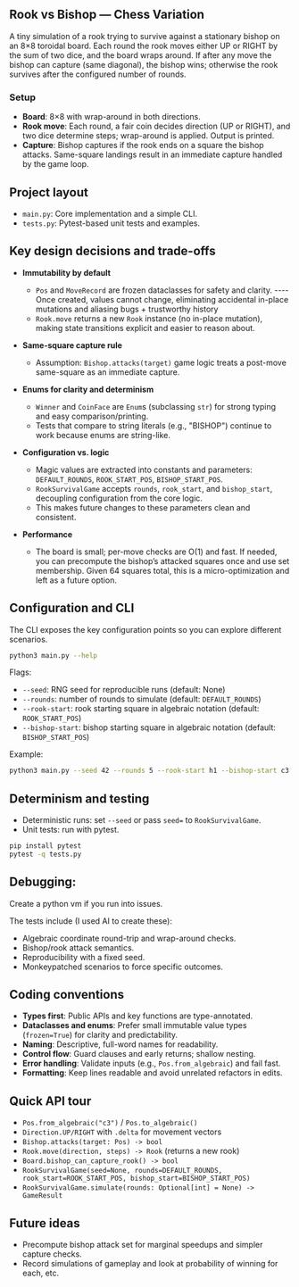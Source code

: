 ## Rook vs Bishop — Chess Variation

A tiny simulation of a rook trying to survive against a stationary bishop on an 8×8 toroidal board. Each round the rook moves either UP or RIGHT by the sum of two dice, and the board wraps around. If after any move the bishop can capture (same diagonal), the bishop wins; otherwise the rook survives after the configured number of rounds.

### Setup
- **Board**: 8×8 with wrap-around in both directions.
- **Rook move**: Each round, a fair coin decides direction (UP or RIGHT), and two dice determine steps; wrap-around is applied. Output is printed.
- **Capture**: Bishop captures if the rook ends on a square the bishop attacks. Same-square landings result in an immediate capture handled by the game loop.

## Project layout
- `main.py`: Core implementation and a simple CLI.
- `tests.py`: Pytest-based unit tests and examples.

## Key design decisions and trade-offs
- **Immutability by default**
  - `Pos` and `MoveRecord` are frozen dataclasses for safety and clarity.
  ---- Once created, values cannot change, eliminating accidental in-place mutations and aliasing bugs + trustworthy history
  - `Rook.move` returns a new `Rook` instance (no in-place mutation), making state transitions explicit and easier to reason about.

- **Same-square capture rule**
  - Assumption: `Bishop.attacks(target)` game logic treats a post-move same-square as an immediate capture. 

- **Enums for clarity and determinism**
  - `Winner` and `CoinFace` are `Enum`s (subclassing `str`) for strong typing and easy comparison/printing.
  - Tests that compare to string literals (e.g., "BISHOP") continue to work because enums are string-like.

- **Configuration vs. logic**
  - Magic values are extracted into constants and parameters: `DEFAULT_ROUNDS`, `ROOK_START_POS`, `BISHOP_START_POS`.
  - `RookSurvivalGame` accepts `rounds`, `rook_start`, and `bishop_start`, decoupling configuration from the core logic.
  - This makes future changes to these parameters clean and consistent. 

- **Performance**
  - The board is small; per-move checks are O(1) and fast. If needed, you can precompute the bishop’s attacked squares
    once and use set membership. Given 64 squares total, this is a micro-optimization and left as a future option.

## Configuration and CLI
The CLI exposes the key configuration points so you can explore different scenarios.

```bash
python3 main.py --help
```

Flags:
- `--seed`: RNG seed for reproducible runs (default: None)
- `--rounds`: number of rounds to simulate (default: `DEFAULT_ROUNDS`)
- `--rook-start`: rook starting square in algebraic notation (default: `ROOK_START_POS`)
- `--bishop-start`: bishop starting square in algebraic notation (default: `BISHOP_START_POS`)

Example:
```bash
python3 main.py --seed 42 --rounds 5 --rook-start h1 --bishop-start c3
```

## Determinism and testing
- Deterministic runs: set `--seed` or pass `seed=` to `RookSurvivalGame`.
- Unit tests: run with pytest.

```bash
pip install pytest
pytest -q tests.py
```
## Debugging:
Create a python vm if you run into issues.


The tests include (I used AI to create these):
- Algebraic coordinate round-trip and wrap-around checks.
- Bishop/rook attack semantics.
- Reproducibility with a fixed seed.
- Monkeypatched scenarios to force specific outcomes.

## Coding conventions
- **Types first**: Public APIs and key functions are type-annotated.
- **Dataclasses and enums**: Prefer small immutable value types (`frozen=True`) for clarity and predictability.
- **Naming**: Descriptive, full-word names for readability.
- **Control flow**: Guard clauses and early returns; shallow nesting.
- **Error handling**: Validate inputs (e.g., `Pos.from_algebraic`) and fail fast.
- **Formatting**: Keep lines readable and avoid unrelated refactors in edits.

## Quick API tour
- `Pos.from_algebraic("c3")` / `Pos.to_algebraic()`
- `Direction.UP/RIGHT` with `.delta` for movement vectors
- `Bishop.attacks(target: Pos) -> bool`
- `Rook.move(direction, steps) -> Rook` (returns a new rook)
- `Board.bishop_can_capture_rook() -> bool`
- `RookSurvivalGame(seed=None, rounds=DEFAULT_ROUNDS, rook_start=ROOK_START_POS, bishop_start=BISHOP_START_POS)`
- `RookSurvivalGame.simulate(rounds: Optional[int] = None) -> GameResult`

## Future ideas
- Precompute bishop attack set for marginal speedups and simpler capture checks.
- Record simulations of gameplay and look at probability of winning for each, etc. 
